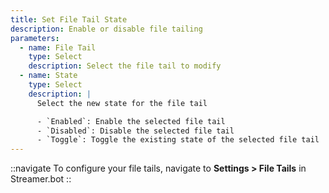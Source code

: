 ```yaml
---
title: Set File Tail State
description: Enable or disable file tailing
parameters:
  - name: File Tail
    type: Select
    description: Select the file tail to modify
  - name: State
    type: Select
    description: |
      Select the new state for the file tail

      - `Enabled`: Enable the selected file tail
      - `Disabled`: Disable the selected file tail
      - `Toggle`: Toggle the existing state of the selected file tail
---
```


::navigate
To configure your file tails, navigate to **Settings > File Tails** in Streamer.bot
::